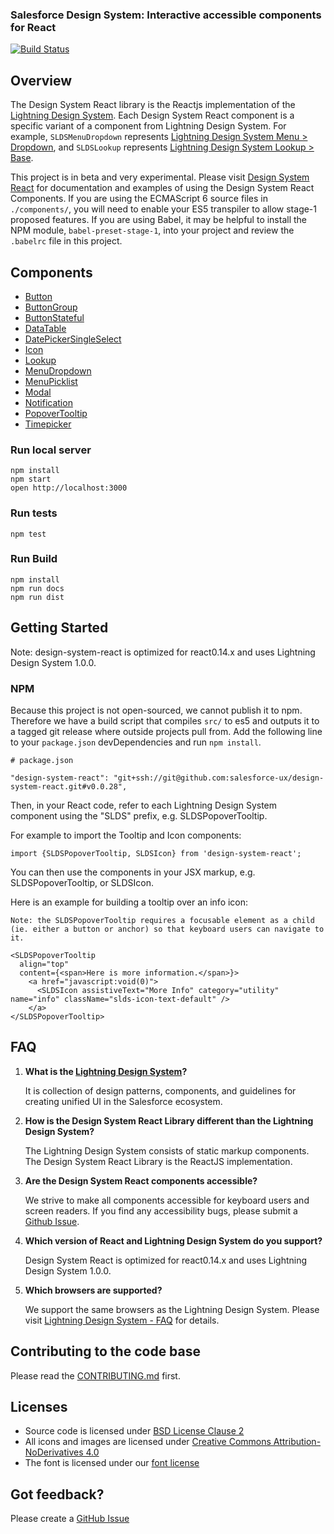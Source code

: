 ### Salesforce Design System: Interactive accessible components for React

[![Build Status](https://travis-ci.com/salesforce-ux/design-system-react.svg?token=BMXxPFKR5GZuYsqAFsEf&branch=master)](https://travis-ci.com/salesforce-ux/design-system-react)

## Overview
The Design System React library is the Reactjs implementation of the <a href="http://www.lightningdesignsystem.com/">Lightning Design System</a>.
Each Design System React component is a specific variant of a component from Lightning Design System.
For example, <code>SLDSMenuDropdown</code> represents <a href="http://www.lightningdesignsystem.com/components/menus/#dropdown">Lightning Design System Menu > Dropdown</a>,
and <code>SLDSLookup</code> represents <a href="http://www.lightningdesignsystem.com/components/lookups/#base">Lightning Design System Lookup > Base</a>.


This project is in beta and very experimental. Please visit [Design System React](http://salesforce-ux.github.io/design-system-react) for documentation and examples of using the Design System React Components. If you are using the ECMAScript 6 source files in `./components/`, you will need to enable your ES5 transpiler to allow stage-1 proposed features. If you are using Babel, it may be helpful to install the NPM module, `babel-preset-stage-1`, into your project and review the `.babelrc` file in this project.

## Components

* <a href="https://design-system-react.herokuapp.com/#/button">Button</a>
* <a href="https://design-system-react.herokuapp.com/#/button-group">ButtonGroup</a>
* <a href="https://design-system-react.herokuapp.com/#/button-stateful">ButtonStateful</a>
* <a href="https://design-system-react.herokuapp.com/#/data-table">DataTable</a>
* <a href="https://design-system-react.herokuapp.com/#/dateinput">DatePickerSingleSelect</a>
* <a href="https://design-system-react.herokuapp.com/#/icon">Icon</a>
* <a href="https://design-system-react.herokuapp.com/#/lookup">Lookup</a>
* <a href="https://design-system-react.herokuapp.com/#/dropdown">MenuDropdown</a>
* <a href="https://design-system-react.herokuapp.com/#/picklist">MenuPicklist</a>
* <a href="https://design-system-react.herokuapp.com/#/modal">Modal</a>
* <a href="https://design-system-react.herokuapp.com/#/notification">Notification</a>
* <a href="https://design-system-react.herokuapp.com/#/tooltip">PopoverTooltip</a>
* <a href="https://design-system-react.herokuapp.com/#/timepicker">Timepicker</a>

### Run local server

```
npm install
npm start
open http://localhost:3000
```

### Run tests

```
npm test
```

### Run Build

```
npm install
npm run docs
npm run dist
```


## Getting Started

Note: design-system-react is optimized for react0.14.x and uses Lightning Design System 1.0.0.

### NPM

Because this project is not open-sourced, we cannot publish it to npm. Therefore we have a build script that compiles `src/` to es5 and outputs it to a tagged git release where outside projects pull from. Add the following line to your `package.json` devDependencies and run `npm install`.

```
# package.json

"design-system-react": "git+ssh://git@github.com:salesforce-ux/design-system-react.git#v0.0.28",
```

Then, in your React code, refer to each Lightning Design System component using the "SLDS" prefix, e.g. SLDSPopoverTooltip.

For example to import the Tooltip and Icon components:

```
import {SLDSPopoverTooltip, SLDSIcon} from 'design-system-react';
```

You can then use the components in your JSX markup, e.g. SLDSPopoverTooltip, or SLDSIcon.

Here is an example for building a tooltip over an info icon:

```
Note: the SLDSPopoverTooltip requires a focusable element as a child (ie. either a button or anchor) so that keyboard users can navigate to it.

<SLDSPopoverTooltip
  align="top"
  content={<span>Here is more information.</span>}>
    <a href="javascript:void(0)">
      <SLDSIcon assistiveText="More Info" category="utility" name="info" className="slds-icon-text-default" />
    </a>
</SLDSPopoverTooltip>
```

## FAQ
1.  **What is the <a href="http://www.lightningdesignsystem.com/">Lightning Design System</a>?**

    It is collection of design patterns, components, and guidelines for creating unified UI in the Salesforce ecosystem.

2.  **How is the Design System React Library different than the Lightning Design System?**

    The Lightning Design System consists of static markup components. The Design System React Library is the ReactJS implementation.

3.  **Are the Design System React components accessible?**

    We strive to make all components accessible for keyboard users and screen readers. If you find any accessibility bugs, please submit a <a href="https://github.com/salesforce-ux/design-system-react/issues">Github Issue</a>.

4.  **Which version of React and Lightning Design System do you support?**

    Design System React is optimized for react0.14.x and uses Lightning Design System 1.0.0.

5.  **Which browsers are supported?**

    We support the same browsers as the Lightning Design System. Please visit <a href="http://www.lightningdesignsystem.com/faq/#what-browsers-are-supported">Lightning Design System - FAQ</a> for details.


## Contributing to the code base

Please read the <a href="CONTRIBUTING.md">CONTRIBUTING.md</a> first.

## Licenses

* Source code is licensed under [BSD License Clause 2](http://opensource.org/licenses/BSD-2-Clause)
* All icons and images are licensed under [Creative Commons Attribution-NoDerivatives 4.0](http://creativecommons.org/licenses/by-nd/4.0/)
* The font is licensed under our [font license](https://www.lightningdesignsystem.com/assets/licenses/License-for-font.txt)


## Got feedback?

Please create a <a href="https://github.com/salesforce-ux/design-system-react/issues">GitHub Issue</a>
